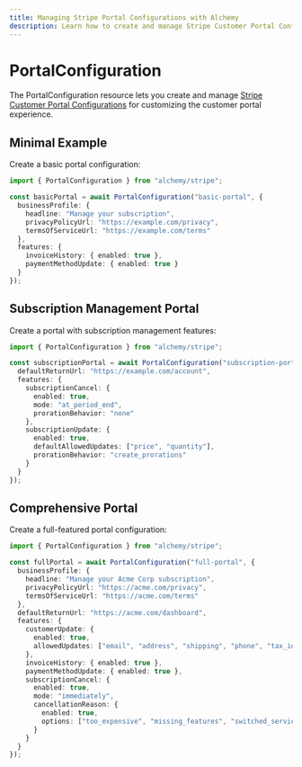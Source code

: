 ```yaml
---
title: Managing Stripe Portal Configurations with Alchemy
description: Learn how to create and manage Stripe Customer Portal Configurations using Alchemy.
---
```


# PortalConfiguration

The PortalConfiguration resource lets you create and manage [Stripe Customer Portal Configurations](https://stripe.com/docs/api/customer_portal/configuration) for customizing the customer portal experience.

## Minimal Example

Create a basic portal configuration:

```ts
import { PortalConfiguration } from "alchemy/stripe";

const basicPortal = await PortalConfiguration("basic-portal", {
  businessProfile: {
    headline: "Manage your subscription",
    privacyPolicyUrl: "https://example.com/privacy",
    termsOfServiceUrl: "https://example.com/terms"
  },
  features: {
    invoiceHistory: { enabled: true },
    paymentMethodUpdate: { enabled: true }
  }
});
```

## Subscription Management Portal

Create a portal with subscription management features:

```ts
import { PortalConfiguration } from "alchemy/stripe";

const subscriptionPortal = await PortalConfiguration("subscription-portal", {
  defaultReturnUrl: "https://example.com/account",
  features: {
    subscriptionCancel: {
      enabled: true,
      mode: "at_period_end",
      prorationBehavior: "none"
    },
    subscriptionUpdate: {
      enabled: true,
      defaultAllowedUpdates: ["price", "quantity"],
      prorationBehavior: "create_prorations"
    }
  }
});
```

## Comprehensive Portal

Create a full-featured portal configuration:

```ts
import { PortalConfiguration } from "alchemy/stripe";

const fullPortal = await PortalConfiguration("full-portal", {
  businessProfile: {
    headline: "Manage your Acme Corp subscription",
    privacyPolicyUrl: "https://acme.com/privacy",
    termsOfServiceUrl: "https://acme.com/terms"
  },
  defaultReturnUrl: "https://acme.com/dashboard",
  features: {
    customerUpdate: {
      enabled: true,
      allowedUpdates: ["email", "address", "shipping", "phone", "tax_id"]
    },
    invoiceHistory: { enabled: true },
    paymentMethodUpdate: { enabled: true },
    subscriptionCancel: {
      enabled: true,
      mode: "immediately",
      cancellationReason: {
        enabled: true,
        options: ["too_expensive", "missing_features", "switched_service"]
      }
    }
  }
});
```
